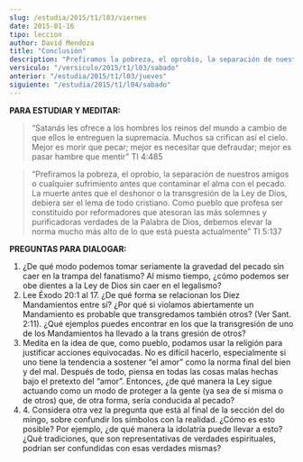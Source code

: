```yaml
---
slug: /estudia/2015/t1/l03/viernes
date: 2015-01-16
tipo: leccion
author: David Mendoza
title: "Conclusión"
description: "Prefiramos la pobreza, el oprobio, la separación de nuestros amigos o cualquier sufrimiento antes que contaminar el alma con el pecado. La muerte antes que el deshonor o la transgresión de la Ley de Dios, debiera ser el lema de todo cristiano. Como pueblo que profesa ser constituido por reformadores que atesoran las más solemnes..."
versiculo: "/versiculo/2015/t1/l03/sabado"
anterior: "/estudia/2015/t1/l03/jueves"
siguiente: "/estudia/2015/t1/l04/sabado"
---
```


**PARA ESTUDIAR Y MEDITAR:**

> “Satanás les ofrece a los hombres los reinos del mundo a cambio de que ellos le entreguen la supremacía. Muchos sa crifican así el cielo. Mejor es morir que pecar; mejor es necesitar que defraudar; mejor es pasar hambre que mentir” TI 4:485

> “Prefiramos la pobreza, el oprobio, la separación de nuestros amigos o cualquier sufrimiento antes que contaminar el alma con el pecado. La muerte antes que el deshonor o la transgresión de la Ley de Dios, debiera ser el lema de todo cristiano. Como pueblo que profesa ser constituido por reformadores que atesoran las más solemnes y purificadoras verdades de la Palabra de Dios, debemos elevar la norma mucho más alto de lo que está puesta actualmente” TI 5:137

**PREGUNTAS PARA DIALOGAR:**

1.  ¿De qué modo podemos tomar seriamente la gravedad del pecado sin caer en la trampa del fanatismo? Al mismo tiempo, ¿cómo podemos ser obe dientes a la Ley de Dios sin caer en el legalismo?
2.  Lee Éxodo 20:1 al 17. ¿De qué forma se relacionan los Diez Mandamientos entre sí? ¿Por qué si violamos abiertamente un Mandamiento es probable que transgredamos también otros? (Ver Sant. 2:11). ¿Qué ejemplos puedes encontrar en los que la transgresión de uno de los Mandamientos ha llevado a la trans gresión de otros?
3.  Medita en la idea de que, como pueblo, podamos usar la religión para justificar acciones equivocadas. No es difícil hacerlo, especialmente si uno tiene la tendencia a sostener “el amor” como la norma final del bien y del mal. Después de todo, piensa en todas las cosas malas hechas bajo el pretexto del “amor”. Entonces, ¿de qué manera la Ley sigue actuando como un modo de proteger a la gente (ya sea de sí misma o de otros) que, de otra forma, sería conducida al pecado?
4.  4\. Considera otra vez la pregunta que está al final de la sección del do mingo, sobre confundir los símbolos con la realidad. ¿Cómo es esto posible? Por ejemplo, ¿de qué manera la idolatría puede llevar a esto? ¿Qué tradiciones, que son representativas de verdades espirituales, podrían ser confundidas con esas verdades mismas?
